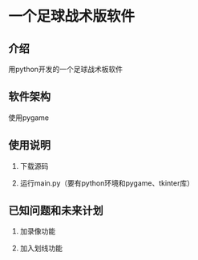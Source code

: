 # 一个足球战术版软件

## 介绍
用python开发的一个足球战术板软件

## 软件架构
使用pygame

## 使用说明

1.  下载源码

2. 运行main.py（要有python环境和pygame、tkinter库）

## 已知问题和未来计划

1. 加录像功能

2. 加入划线功能
